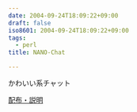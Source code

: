 ```yaml
---
date: 2004-09-24T18:09:22+09:00
draft: false
iso8601: 2004-09-24T18:09:22+09:00
tags:
  - perl
title: NANO-Chat

---
```


<div class="entry-body">
  <p>かわいい系チャット</p>

  <p><a href="https://www.nqou.net">配布・説明</a></p>
</div>
